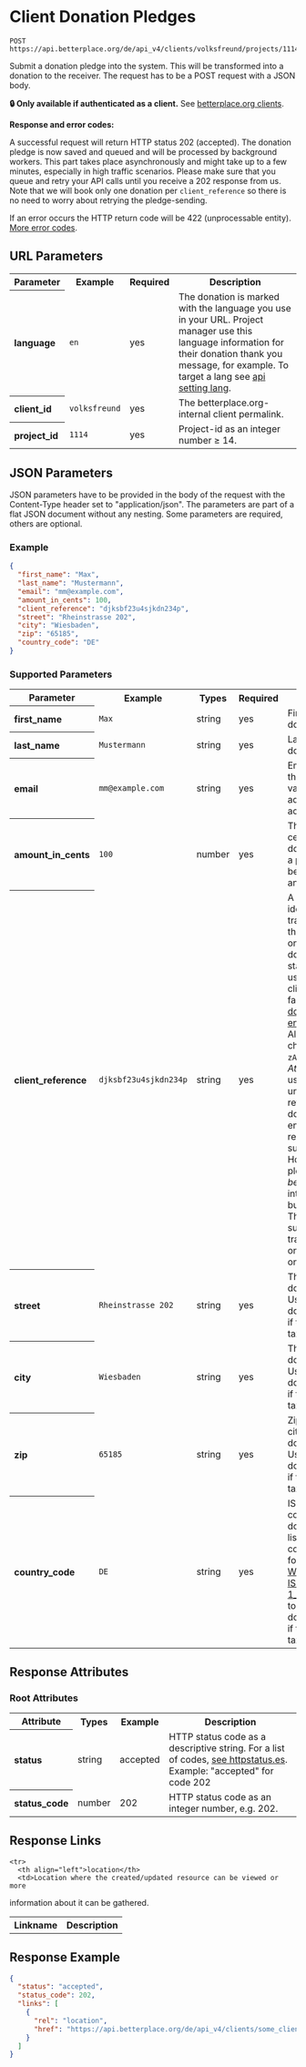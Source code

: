 
# Client Donation Pledges

```Rebol
POST https://api.betterplace.org/de/api_v4/clients/volksfreund/projects/1114/donation_pledges.json
```

Submit a donation pledge into the system. This will be transformed into
a donation to the receiver. The request has to be a POST request with a
JSON body.

**:lock: Only available if authenticated as a client.**
See [betterplace.org clients](../README.md#client-api).

**Response and error codes:**

A successful request will return HTTP status 202 (accepted). The
donation pledge is now saved and queued and will be processed
by background workers. This part takes place asynchronously and might
take up to a few minutes, especially in high traffic scenarios.
Please make sure that you queue and retry your API calls until you
receive a 202 response from us. Note that we will book only one
donation per <code>client_reference</code> so there is no need to
worry about retrying the pledge-sending.

If an error occurs the HTTP return code will be 422 (unprocessable
entity). [More error codes](../README.md#http-status-codes).


## URL Parameters

<table>
  <tr>
    <th>Parameter</th>
    <th>Example</th>
    <th>Required</th>
    <th>Description</th>
  </tr>
  <tr>
    <th align="left">language</th>
    <td><code>en</code></td>
    <td>yes</td>
    <td>The donation is marked with the language you use in your URL.
Project manager use this language information for their donation
thank you message, for example. To target a lang see
<a href="../README.md#addressing-the-locale-of-a-resource">api setting lang</a>.
</td>
  </tr>
  <tr>
    <th align="left">client_id</th>
    <td><code>volksfreund</code></td>
    <td>yes</td>
    <td>The betterplace.org-internal client permalink.</td>
  </tr>
  <tr>
    <th align="left">project_id</th>
    <td><code>1114</code></td>
    <td>yes</td>
    <td>Project-id as an integer number ≥ 14.</td>
  </tr>
</table>

## JSON Parameters

JSON parameters have to be provided in the body of the request with the
Content-Type header set to "application/json". The parameters are part of a
flat JSON document without any nesting. Some parameters are required, others
are optional.

### Example

```json
{
  "first_name": "Max",
  "last_name": "Mustermann",
  "email": "mm@example.com",
  "amount_in_cents": 100,
  "client_reference": "djksbf23u4sjkdn234p",
  "street": "Rheinstrasse 202",
  "city": "Wiesbaden",
  "zip": "65185",
  "country_code": "DE"
}
```

### Supported Parameters

<table>
  <tr>
    <th>Parameter</th>
    <th>Example</th>
    <th>Types</th>
    <th>Required</th>
    <th>Description</th>
  </tr>
  <tr>
    <th align="left">first_name</th>
    <td><code>Max</code></td>
    <td>string</td>
    <td>yes</td>
    <td>First name of the donor.</td>
  </tr>
  <tr>
    <th align="left">last_name</th>
    <td><code>Mustermann</code></td>
    <td>string</td>
    <td>yes</td>
    <td>Last name of the donor.</td>
  </tr>
  <tr>
    <th align="left">email</th>
    <td><code>mm@example.com</code></td>
    <td>string</td>
    <td>yes</td>
    <td>Email address of the donor.
Only valid email addresses will be accepted.
</td>
  </tr>
  <tr>
    <th align="left">amount_in_cents</th>
    <td><code>100</code></td>
    <td>number</td>
    <td>yes</td>
    <td>The amount of cents that are donated.
Must be a positive integer between
100
and 100000.
</td>
  </tr>
  <tr>
    <th align="left">client_reference</th>
    <td><code>djksbf23u4sjkdn234p</code></td>
    <td>string</td>
    <td>yes</td>
    <td>A unique identifier for this transaction.
With this reference one can find the donation and its status later
by using the client_reference-facet on the
<a href="client_donations_list.md">donation list endpoint</a>.
<br>
Allowed characters are <code>a-zA-Z0-9_-</code>.
<br>
<em>Attention:</em> If you use a non-unique client reference,
the donation pledge endpoint will still respond with success.
However the pledge will <em>not be processed</em> into a donation but ignored.
<br>
This is to make sure that one transaction is only processed once.
</td>
  </tr>
  <tr>
    <th align="left">street</th>
    <td><code>Rheinstrasse 202</code></td>
    <td>string</td>
    <td>yes</td>
    <td>The street of the donors address.
Used to issue a donation receipt if the donation is tax deductible.
</td>
  </tr>
  <tr>
    <th align="left">city</th>
    <td><code>Wiesbaden</code></td>
    <td>string</td>
    <td>yes</td>
    <td>The city of the donors address.
Used to issue a donation receipt if the donation is tax deductible.
</td>
  </tr>
  <tr>
    <th align="left">zip</th>
    <td><code>65185</code></td>
    <td>string</td>
    <td>yes</td>
    <td>Zip code of the city or region the donor lives at.
Used to issue a donation receipt if the donation is tax deductible.
</td>
  </tr>
  <tr>
    <th align="left">country_code</th>
    <td><code>DE</code></td>
    <td>string</td>
    <td>yes</td>
    <td>ISO2 code of the country the donor lives in. A list of valid ISO2 codes
can be found at <a href="http://en.wikipedia.org/wiki/ISO_3166-1_alpha-2#Officially_assigned_code_elements">
Wikipedia ISO_3166-1_alpha-2</a>. Used to issue a donation receipt if
the donation is tax deductible.
</td>
  </tr>
</table>

## Response Attributes

### Root Attributes

  <table>
    <tr>
      <th>Attribute</th>
      <th>Types</th>
      <th>Example</th>
      <th>Description</th>
    </tr>
    <tr>
      <th align="left">status</th>
      <td>string</td>
      <td>accepted</td>
      <td>HTTP status code as a descriptive string.
For a list of codes, <a href="http://httpstatus.es/">see httpstatus.es</a>.
Example: "accepted" for code 202
</td>
    </tr>
    <tr>
      <th align="left">status_code</th>
      <td>number</td>
      <td>202</td>
      <td>HTTP status code as an integer number, e.g. 202.
</td>
    </tr>
  </table>
</table>

## Response Links

<table>
  <tr>
    <th>Linkname</th>
    <th>Description</th>
  </tr>

    <tr>
      <th align="left">location</th>
      <td>Location where the created/updated resource can be viewed or more
information about it can be gathered.
</td>
    </tr>
</table>

## Response Example

```json
{
  "status": "accepted",
  "status_code": 202,
  "links": [
    {
      "rel": "location",
      "href": "https://api.betterplace.org/de/api_v4/clients/some_client/client_donations/666-a-reference"
    }
  ]
}
```

